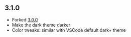 ## 3.1.0

- Forked [3.0.0](https://github.com/primer/github-vscode-theme/pull/123)
- Make the dark theme darker
- Color tweaks: similar with VSCode default dark+ theme
